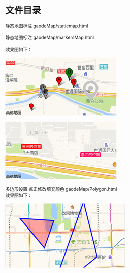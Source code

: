 文件目录  
=================================== 
静态地图标注 gaodeMap/staticmap.html<br>  
静态地图标注 gaodeMap/markersMap.html<br>  
效果图如下：<br>  
![图1](https://github.com/zhujinyu1017/code-segment/blob/master/map/markers/staticmap.png?raw=true)<br>  
![图2](https://github.com/zhujinyu1017/code-segment/blob/master/map/markers/staticmap1.png?raw=true)
<br>  
多边形设置 点击修改填充颜色 gaodeMap/Polygon.html<br> 
效果图如下：<br>  
![图2](https://github.com/zhujinyu1017/code-segment/blob/master/map/markers/polygon.png?raw=true)
